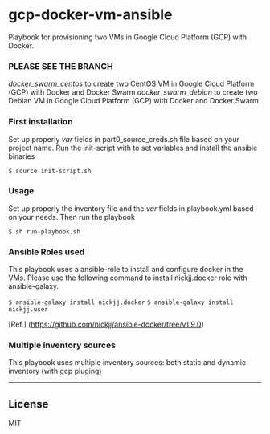 # gcp-docker-vm-ansible
Playbook for provisioning two VMs in Google Cloud Platform (GCP) with Docker.


### PLEASE SEE THE BRANCH 
*docker_swarm_centos* to create two CentOS VM in Google Cloud Platform (GCP) with Docker and Docker Swarm
*docker_swarm_debian* to create two Debian VM in Google Cloud Platform (GCP) with Docker and Docker Swarm


 ### First installation
Set up properly *var* fields in part0_source_creds.sh file based on your project name.
Run the init-script with to set variables and install the ansible binaries

`$ source init-script.sh`

### Usage

Set up properly the inventory file and the *var* fields in playbook.yml based on your needs.
Then run the playbook

`$ sh run-playbook.sh`


### Ansible Roles used
This playbook uses a ansible-role to install and configure docker in the VMs.
Please use the following command to install nickjj.docker role with ansible-galaxy.

`$ ansible-galaxy install nickjj.docker`
`$ ansible-galaxy install nickjj.user`

[Ref.] (https://github.com/nickjj/ansible-docker/tree/v1.9.0)

###  Multiple inventory sources
This playbook uses multiple inventory sources: both static and dynamic inventory (with gcp pluging)

-----------

## License

MIT
